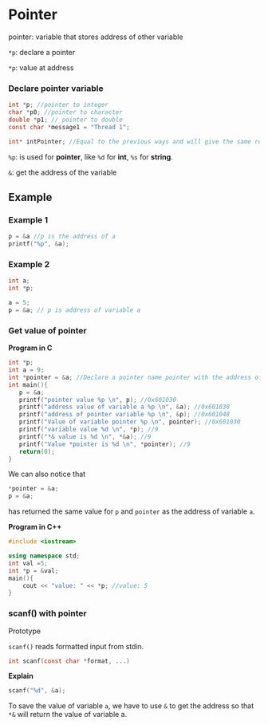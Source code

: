 # Pointer

pointer: variable that stores address of other variable

``*p``: declare a pointer

``*p``: value at address

### Declare pointer variable

```c
int *p; //pointer to integer
char *p0; //pointer to character
double *p1; // pointer to double
const char *message1 = "Thread 1";

int* intPointer; //Equal to the previous ways and will give the same result
```

``%p``: is used for **pointer**, like ``%d`` for **int**, ``%s`` for **string**.

``&``: get the address of the variable

## Example

### Example 1

```c
p = &a //p is the address of a
printf("%p", &a);
```

### Example 2

```c
int a;
int *p;

a = 5;
p = &a; // p is address of variable a
```

### Get value of pointer

**Program in C**

```c
int *p;
int a = 9;
int *pointer = &a; //Declare a pointer name pointer with the address of variable a
int main(){
   p = &a;
   printf("pointer value %p \n", p); //0x601030
   printf("address value of variable a %p \n", &a); //0x601030
   printf("address of pointer variable %p \n", &p); //0x601048
   printf("Value of variable pointer %p \n", pointer); //0x601030
   printf("variable value %d \n", *p); //9
   printf("*& value is %d \n", *&a); //9
   printf("Value *pointer is %d \n", *pointer); //9
   return(0);
}
```

We can also notice that

```c
*pointer = &a;
p = &a;
```

has returned the same value for ``p`` and ``pointer`` as the address of variable ``a``.

**Program in C++**

```c++
#include <iostream>

using namespace std;
int val =5;
int *p = &val;
main(){
	cout << "value: " << *p; //value: 5
}
```

### scanf() with pointer

Prototype

``scanf()`` reads formatted input from stdin.

```c
int scanf(const char *format, ...)
```

**Explain**

```c
scanf("%d", &a);
```

To save the value of variable ``a``, we have to use ``&`` to get the address so that ``*&`` will return the value of variable a.
